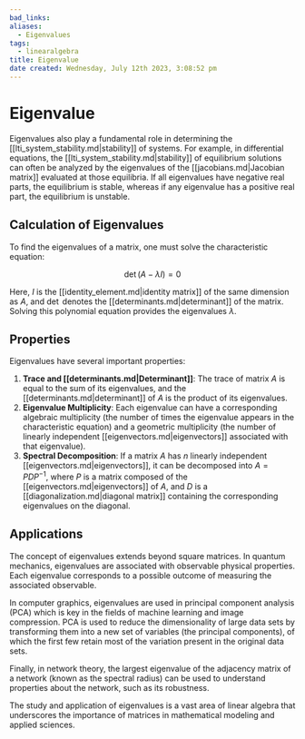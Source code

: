 ```yaml
---
bad_links:
aliases:
  - Eigenvalues
tags:
  - linearalgebra
title: Eigenvalue
date created: Wednesday, July 12th 2023, 3:08:52 pm
---
```

# Eigenvalue

Eigenvalues also play a fundamental role in determining the [[lti_system_stability.md|stability]] of systems. For example, in differential equations, the [[lti_system_stability.md|stability]] of equilibrium solutions can often be analyzed by the eigenvalues of the [[jacobians.md|Jacobian matrix]] evaluated at those equilibria. If all eigenvalues have negative real parts, the equilibrium is stable, whereas if any eigenvalue has a positive real part, the equilibrium is unstable.

## Calculation of Eigenvalues

To find the eigenvalues of a matrix, one must solve the characteristic equation:

$$ \det(A - \lambda I) = 0 $$

Here, $I$ is the [[identity_element.md|identity matrix]] of the same dimension as $A$, and $\det$ denotes the [[determinants.md|determinant]] of the matrix. Solving this polynomial equation provides the eigenvalues $\lambda$.

## Properties
Eigenvalues have several important properties:

1. **Trace and [[determinants.md|Determinant]]**: The trace of matrix $A$ is equal to the sum of its eigenvalues, and the [[determinants.md|determinant]] of $A$ is the product of its eigenvalues.
2. **Eigenvalue Multiplicity**: Each eigenvalue can have a corresponding algebraic multiplicity (the number of times the eigenvalue appears in the characteristic equation) and a geometric multiplicity (the number of linearly independent [[eigenvectors.md|eigenvectors]] associated with that eigenvalue).
3. **Spectral Decomposition**: If a matrix $A$ has $n$ linearly independent [[eigenvectors.md|eigenvectors]], it can be decomposed into $A = PDP^{-1}$, where $P$ is a matrix composed of the [[eigenvectors.md|eigenvectors]] of $A$, and $D$ is a [[diagonalization.md|diagonal matrix]] containing the corresponding eigenvalues on the diagonal.

## Applications
The concept of eigenvalues extends beyond square matrices. In quantum mechanics, eigenvalues are associated with observable physical properties. Each eigenvalue corresponds to a possible outcome of measuring the associated observable.

In computer graphics, eigenvalues are used in principal component analysis (PCA) which is key in the fields of machine learning and image compression. PCA is used to reduce the dimensionality of large data sets by transforming them into a new set of variables (the principal components), of which the first few retain most of the variation present in the original data sets.

Finally, in network theory, the largest eigenvalue of the adjacency matrix of a network (known as the spectral radius) can be used to understand properties about the network, such as its robustness.

The study and application of eigenvalues is a vast area of linear algebra that underscores the importance of matrices in mathematical modeling and applied sciences.